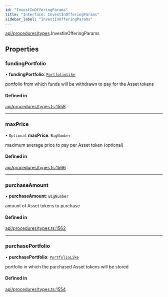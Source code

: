```yaml
---
id: "InvestInOfferingParams"
title: "Interface: InvestInOfferingParams"
sidebar_label: "InvestInOfferingParams"
---
```


[api/procedures/types](../../../../../modules/API/Procedures/Types/Types.md).InvestInOfferingParams

## Properties

### fundingPortfolio

• **fundingPortfolio**: [`PortfolioLike`](../../../../../modules/API/Entities/Types/Types.md#portfoliolike)

portfolio from which funds will be withdrawn to pay for the Asset tokens

#### Defined in

[api/procedures/types.ts:1558](https://github.com/PolymeshAssociation/polymesh-sdk/blob/8a9158669/src/api/procedures/types.ts#L1558)

___

### maxPrice

• `Optional` **maxPrice**: `BigNumber`

maximum average price to pay per Asset token (optional)

#### Defined in

[api/procedures/types.ts:1566](https://github.com/PolymeshAssociation/polymesh-sdk/blob/8a9158669/src/api/procedures/types.ts#L1566)

___

### purchaseAmount

• **purchaseAmount**: `BigNumber`

amount of Asset tokens to purchase

#### Defined in

[api/procedures/types.ts:1562](https://github.com/PolymeshAssociation/polymesh-sdk/blob/8a9158669/src/api/procedures/types.ts#L1562)

___

### purchasePortfolio

• **purchasePortfolio**: [`PortfolioLike`](../../../../../modules/API/Entities/Types/Types.md#portfoliolike)

portfolio in which the purchased Asset tokens will be stored

#### Defined in

[api/procedures/types.ts:1554](https://github.com/PolymeshAssociation/polymesh-sdk/blob/8a9158669/src/api/procedures/types.ts#L1554)
